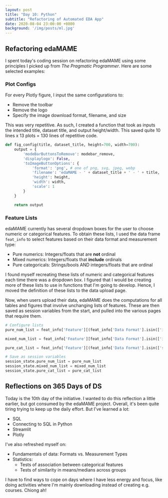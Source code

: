 ```yaml
---
layout: post
title: "Day 10: Python"
subtitle: "Refactoring of Automated EDA App"
date: 2020-08-04 23:00:00 +0800
background: '/img/posts/ml.jpg'
---
```


## Refactoring edaMAME
I spent today's coding session on refactoring edaMAME using some principles I picked up from *The Pragmatic Programmer*. Here are some selected examples:

### Plot Configs
For every Plotly figure, I input the same configurations to:

* Remove the toolbar
* Remove the logo
* Specify the image download format, filename, and size

This was very repetitive. As such, I created a function that took as inputs the intended title, dataset title, and output height/width. This saved quite 10 lines x 13 plots = 130 lines of repetitive code.

```py
def fig_config(title, dataset_title, height=700, width=700):
    output = {
        'modeBarButtonsToRemove': modebar_remove,
        'displaylogo': False,
        'toImageButtonOptions': {
            'format': 'png', # one of png, svg, jpeg, webp
            'filename': 'edaMAME - ' + dataset_title + ' - ' + title,
            'height': height,
            'width': width,
            'scale': 1
        }
    }

    return output
```

### Feature Lists
edaMAME currently has several dropdown boxes for the user to choose numeric or categorical features. To obtain these lists, I used the data frame `feat_info` to select features based on their data format and measurement type:

* Pure numerics: Integers/floats that are **not** ordinal
* Mixed numerics: Integers/floats that **include** ordinals
* Pure categoricals: Strings/bools AND integers/floats that are ordinal

I found myself recreating these lists of numeric and categorical features each time there was a dropdown box. I figured that I would be creating more of these lists to use in functions that I'm going to develop. Hence, I moved the definition of these lists to the data upload page.

Now, when users upload their data, edaMAME does the computations for all tables and figures that involve unchanging lists of features. These are then saved as session variables from the start, and pulled into the various pages that require them.

```py
# Configure lists
pure_num_list = feat_info['Feature'][(feat_info['Data Format'].isin(['integer', 'float'])) & (~feat_info['Measurement Type'].str.contains('ordinal'))].reset_index(drop=True).to_list()

mixed_num_list = feat_info['Feature'][feat_info['Data Format'].isin(['integer', 'float'])].reset_index(drop=True).to_list()

pure_cat_list = feat_info['Feature'][(feat_info['Data Format'].isin(['string', 'bool'])) | (feat_info['Measurement Type'].str.contains('ordinal'))].reset_index(drop=True).to_list()

# Save as session variables
session_state.pure_num_list = pure_num_list
session_state.mixed_num_list = mixed_num_list
session_state.pure_cat_list = pure_cat_list
```

## Reflections on 365 Days of DS
Today is the 10th day of the initiative. I wanted to do this reflection a little earlier, but got consumed by the edaMAME project. Overall, it's been quite tiring trying to keep up the daily effort. But I've learned a lot:

* SQL
* Connecting to SQL in Python
* Streamlit
* Plotly

I've also refreshed myself on:

* Fundamentals of data: Formats vs. Measurement Types
* Statistics:
    * Tests of association between categorical features
    * Tests of similarity in means/medians across groups

I have to find ways to cope on days where I have less energy and focus, like doing activities where I'm mainly downloading instead of creating e.g. courses. Chiong ah!